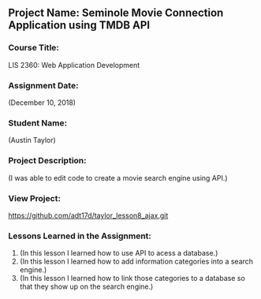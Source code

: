 ## Project Name:  Seminole Movie Connection Application using TMDB API

### Course Title:
LIS 2360:  Web Application Development

### Assignment Date:  
(December 10, 2018)

### Student Name:  
(Austin Taylor)

### Project Description:
(I was able to edit code to create a movie search engine using API.)

### View Project:
https://github.com/adt17d/taylor_lesson8_ajax.git


### Lessons Learned in the Assignment:
1. (In this lesson I learned how to use API to acess a database.)
2. (In this lesson I learned how to add information categories into a search engine.)
3. (In this lesson I learned how to link those categories to a database so that they show up on the search engine.)
